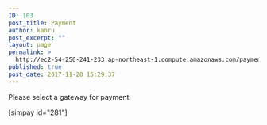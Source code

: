 ```yaml
---
ID: 103
post_title: Payment
author: kaoru
post_excerpt: ""
layout: page
permalink: >
  http://ec2-54-250-241-233.ap-northeast-1.compute.amazonaws.com/payment/
published: true
post_date: 2017-11-20 15:29:37
---
```

Please select a gateway for payment

[simpay id="281"]